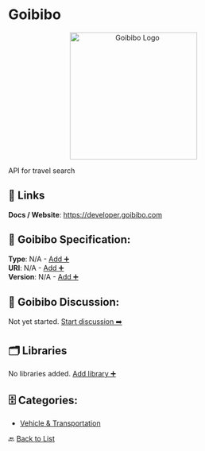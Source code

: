 # Goibibo
<p align="center">
    <img width="256" src="https://raw.githubusercontent.com/apis-list/apis-list/main/apis/goibibo/logo_256x256.png" alt="Goibibo Logo"/>
</p>
API for travel search

##  🔗 Links
**Docs / Website**: https://developer.goibibo.com

## 🧬 Goibibo Specification:
**Type**: N/A - [Add ➕](https://github.com/apis-list/apis-list/edit/main/apis.yaml#L8153)  
**URI**: N/A - [Add ➕](https://github.com/apis-list/apis-list/edit/main/apis.yaml#L8153)  
**Version**: N/A - [Add ➕](https://github.com/apis-list/apis-list/edit/main/apis.yaml#L8153)

## 💬 Goibibo Discussion:
Not yet started. [Start discussion ➡️](https://github.com/apis-list/apis-list/discussions/new)

## 🗂️ Libraries

No libraries added. [Add library ➕](https://github.com/apis-list/apis-list/edit/main/apis.yaml#L8153)    


## 🗄️ Categories:
- [Vehicle & Transportation](https://github.com/apis-list/apis-list#vehicle--transportation-)

🔙  [Back to List](https://github.com/apis-list/apis-list)
